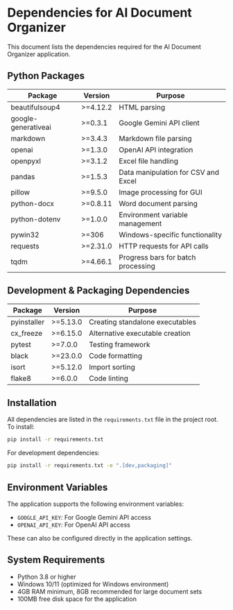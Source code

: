 # Dependencies for AI Document Organizer

This document lists the dependencies required for the AI Document Organizer application.

## Python Packages

| Package | Version | Purpose |
|---------|---------|---------|
| beautifulsoup4 | >=4.12.2 | HTML parsing |
| google-generativeai | >=0.3.1 | Google Gemini API client |
| markdown | >=3.4.3 | Markdown file parsing |
| openai | >=1.3.0 | OpenAI API integration |
| openpyxl | >=3.1.2 | Excel file handling |
| pandas | >=1.5.3 | Data manipulation for CSV and Excel |
| pillow | >=9.5.0 | Image processing for GUI |
| python-docx | >=0.8.11 | Word document parsing |
| python-dotenv | >=1.0.0 | Environment variable management |
| pywin32 | >=306 | Windows-specific functionality |
| requests | >=2.31.0 | HTTP requests for API calls |
| tqdm | >=4.66.1 | Progress bars for batch processing |

## Development & Packaging Dependencies

| Package | Version | Purpose |
|---------|---------|---------|
| pyinstaller | >=5.13.0 | Creating standalone executables |
| cx_freeze | >=6.15.0 | Alternative executable creation |
| pytest | >=7.0.0 | Testing framework |
| black | >=23.0.0 | Code formatting |
| isort | >=5.12.0 | Import sorting |
| flake8 | >=6.0.0 | Code linting |

## Installation

All dependencies are listed in the `requirements.txt` file in the project root. To install:

```bash
pip install -r requirements.txt
```

For development dependencies:

```bash
pip install -r requirements.txt -e ".[dev,packaging]"
```

## Environment Variables

The application supports the following environment variables:

- `GOOGLE_API_KEY`: For Google Gemini API access
- `OPENAI_API_KEY`: For OpenAI API access

These can also be configured directly in the application settings.

## System Requirements

- Python 3.8 or higher
- Windows 10/11 (optimized for Windows environment)
- 4GB RAM minimum, 8GB recommended for large document sets
- 100MB free disk space for the application
